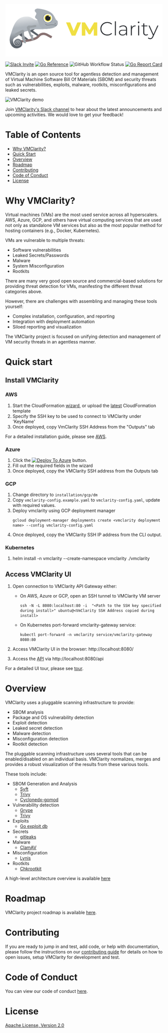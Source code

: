 <picture>
  <source media="(prefers-color-scheme: dark)" srcset="./img/logos/VMClarity-logo-dark-bg-horizontal@4x.png">
  <source media="(prefers-color-scheme: light)" srcset="./img/logos/VMClarity-logo-light-bg-horizontal@4x.png">
  <img alt="VMClarity Logo" src="./img/logos/VMClarity-logo-light-bg-horizontal@4x.png">
</picture>

[![Slack Invite](https://img.shields.io/badge/Slack-Join-blue?logo=slack)](https://outshift.slack.com/messages/vmclarity)
[![Go Reference](https://pkg.go.dev/badge/github.com/openclarity/vmclarity.svg)](https://pkg.go.dev/github.com/openclarity/vmclarity)
![GitHub Workflow Status](https://img.shields.io/github/actions/workflow/status/openclarity/vmclarity/main-merge.yml?style=flat-square&branch=main)
[![Go Report Card](https://goreportcard.com/badge/github.com/openclarity/vmclarity)](https://goreportcard.com/report/github.com/openclarity/vmclarity)

VMClarity is an open source tool for agentless detection and management of Virtual Machine
Software Bill Of Materials (SBOM) and security threats such as vulnerabilities, exploits, malware, rootkits, misconfigurations and leaked secrets.

<img src="./img/vmclarity_demo.gif" alt="VMClarity demo" />

Join [VMClarity's Slack channel](https://outshift.slack.com/messages/vmclarity) to hear about the latest announcements and upcoming activities. We would love to get your feedback!

# Table of Contents<!-- omit in toc -->

- [Why VMClarity?](#why-vmclarity)
- [Quick Start](#quick-start)
- [Overview](#overview)
- [Roadmap](#roadmap)
- [Contributing](#contributing)
- [Code of Conduct](#code-of-conduct)
- [License](#license)

# Why VMClarity?

Virtual machines (VMs) are the most used service across all hyperscalers. AWS,
Azure, GCP, and others have virtual computing services that are used not only
as standalone VM services but also as the most popular method for hosting
containers (e.g., Docker, Kubernetes).

VMs are vulnerable to multiple threats:
- Software vulnerabilities
- Leaked Secrets/Passwords
- Malware
- System Misconfiguration
- Rootkits

There are many very good open source and commercial-based solutions for
providing threat detection for VMs, manifesting the different threat categories above.

However, there are challenges with assembling and managing these tools yourself:
- Complex installation, configuration, and reporting
- Integration with deployment automation
- Siloed reporting and visualization

The VMClarity project is focused on unifying detection and management of VM security threats in an agentless manner.

# Quick start

## Install VMClarity

### AWS

1. Start the CloudFormation [wizard](https://console.aws.amazon.com/cloudformation/home#/stacks/create/review?stackName=VMClarity&templateURL=https://s3.eu-west-2.amazonaws.com/vmclarity-v0.4.0/VmClarity.cfn), or upload the [latest](https://github.com/openclarity/vmclarity/releases/latest) CloudFormation template 
2. Specify the SSH key to be used to connect to VMClarity under 'KeyName'
3. Once deployed, copy VmClarity SSH Address from the "Outputs" tab

For a detailed installation guide, please see [AWS](installation/aws/README.md).

### Azure

1. Click the [![Deploy To Azure](https://docs.microsoft.com/en-us/azure/templates/media/deploy-to-azure.svg)](https://portal.azure.com/#blade/Microsoft_Azure_CreateUIDef/CustomDeploymentBlade/uri/https%3A%2F%2Fraw.githubusercontent.com%2Fopenclarity%2Fvmclarity%2Fmain%2Finstallation%2Fazure%2Fvmclarity.json/uiFormDefinitionUri/https%3A%2F%2Fraw.githubusercontent.com%2Fopenclarity%2Fvmclarity%2Fmain%2Finstallation%2Fazure%2Fvmclarity-UI.json) button.
2. Fill out the required fields in the wizard
3. Once deployed, copy the VMClarity SSH address from the Outputs tab

### GCP

1. Change directory to `installation/gcp/dm`
2. Copy `vmclarity-config.example.yaml` to `vmclarity-config.yaml`, update with required values.
3. Deploy vmclarity using GCP deployment manager
   ```
   gcloud deployment-manager deployments create <vmclarity deployment name> --config vmclarity-config.yaml
   ```
4. Once deployed, copy the VMClarity SSH IP address from the CLI output.

### Kubernetes

1. helm install -n vmclarity --create-namespace vmclarity ./vmclarity

## Access VMClarity UI

1. Open connection to VMClarity API Gateway either:

   * On AWS, Azure or GCP, open an SSH tunnel to VMClarity VM server
     ```
     ssh -N -L 8080:localhost:80 -i  "<Path to the SSH key specified during install>" ubuntu@<VmClarity SSH Address copied during install>
     ```

   * On Kubernetes port-forward vmclarity-gateway service:
     ```
     kubectl port-forward -n vmclarity service/vmclarity-gateway 8080:80
     ```

2. Access VMClarity UI in the browser: http://localhost:8080/
3. Access the [API](api/openapi.yaml) via http://localhost:8080/api

For a detailed UI tour, please see [tour](TOUR.md).

# Overview

VMClarity uses a pluggable scanning infrastructure to provide:
- SBOM analysis
- Package and OS vulnerability detection
- Exploit detection
- Leaked secret detection
- Malware detection
- Misconfiguration detection
- Rootkit detection

The pluggable scanning infrastructure uses several tools that can be
enabled/disabled on an individual basis. VMClarity normalizes, merges and
provides a robust visualization of the results from these various tools.

These tools include:
- SBOM Generation and Analysis
  - [Syft](https://github.com/anchore/syft)
  - [Trivy](https://github.com/aquasecurity/trivy)
  - [Cyclonedx-gomod](https://github.com/CycloneDX/cyclonedx-gomod)
- Vulnerability detection
  - [Grype](https://github.com/anchore/grype)
  - [Trivy](https://github.com/aquasecurity/trivy)
- Exploits
  - [Go exploit db](https://github.com/vulsio/go-exploitdb)
- Secrets
  - [gitleaks](https://github.com/gitleaks/gitleaks)
- Malware
  - [ClamAV](https://github.com/Cisco-Talos/clamav)
- Misconfiguration
  - [Lynis](https://github.com/CISOfy/lynis)
- Rootkits
  - [Chkrootkit](https://github.com/Magentron/chkrootkit)

A high-level architecture overview is available [here](ARCHITECTURE.md)

# Roadmap
VMClarity project roadmap is available [here](https://github.com/orgs/openclarity/projects/5/views/5).

# Contributing

If you are ready to jump in and test, add code, or help with documentation,
please follow the instructions on our [contributing guide](CONTRIBUTING.md)
for details on how to open issues, setup VMClarity for development and test.

# Code of Conduct

You can view our code of conduct [here](CODE_OF_CONDUCT.md).

# License

[Apache License, Version 2.0](LICENSE)

